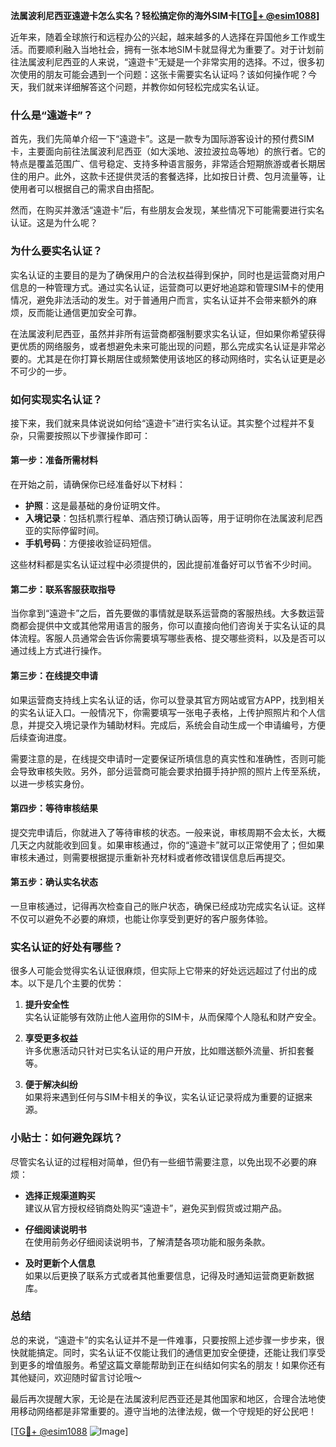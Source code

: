 **法属波利尼西亚遠遊卡怎么实名？轻松搞定你的海外SIM卡[[TG💪+ @esim1088](https://t.me/s/esim1088)]**

近年来，随着全球旅行和远程办公的兴起，越来越多的人选择在异国他乡工作或生活。而要顺利融入当地社会，拥有一张本地SIM卡就显得尤为重要了。对于计划前往法属波利尼西亚的人来说，“遠遊卡”无疑是一个非常实用的选择。不过，很多初次使用的朋友可能会遇到一个问题：这张卡需要实名认证吗？该如何操作呢？今天，我们就来详细解答这个问题，并教你如何轻松完成实名认证。

### 什么是“遠遊卡”？

首先，我们先简单介绍一下“遠遊卡”。这是一款专为国际游客设计的预付费SIM卡，主要面向前往法属波利尼西亚（如大溪地、波拉波拉岛等地）的旅行者。它的特点是覆盖范围广、信号稳定、支持多种语言服务，非常适合短期旅游或者长期居住的用户。此外，这款卡还提供灵活的套餐选择，比如按日计费、包月流量等，让使用者可以根据自己的需求自由搭配。

然而，在购买并激活“遠遊卡”后，有些朋友会发现，某些情况下可能需要进行实名认证。这是为什么呢？

### 为什么要实名认证？

实名认证的主要目的是为了确保用户的合法权益得到保护，同时也是运营商对用户信息的一种管理方式。通过实名认证，运营商可以更好地追踪和管理SIM卡的使用情况，避免非法活动的发生。对于普通用户而言，实名认证并不会带来额外的麻烦，反而能让通信更加安全可靠。

在法属波利尼西亚，虽然并非所有运营商都强制要求实名认证，但如果你希望获得更优质的网络服务，或者想避免未来可能出现的问题，那么完成实名认证是非常必要的。尤其是在你打算长期居住或频繁使用该地区的移动网络时，实名认证更是必不可少的一步。

### 如何实现实名认证？

接下来，我们就来具体说说如何给“遠遊卡”进行实名认证。其实整个过程并不复杂，只需要按照以下步骤操作即可：

#### 第一步：准备所需材料

在开始之前，请确保你已经准备好以下材料：
- **护照**：这是最基础的身份证明文件。
- **入境记录**：包括机票行程单、酒店预订确认函等，用于证明你在法属波利尼西亚的实际停留时间。
- **手机号码**：方便接收验证码短信。

这些材料都是实名认证过程中必须提供的，因此提前准备好可以节省不少时间。

#### 第二步：联系客服获取指导

当你拿到“遠遊卡”之后，首先要做的事情就是联系运营商的客服热线。大多数运营商都会提供中文或其他常用语言的服务，你可以直接向他们咨询关于实名认证的具体流程。客服人员通常会告诉你需要填写哪些表格、提交哪些资料，以及是否可以通过线上方式进行操作。

#### 第三步：在线提交申请

如果运营商支持线上实名认证的话，你可以登录其官方网站或官方APP，找到相关的实名认证入口。一般情况下，你需要填写一张电子表格，上传护照照片和个人信息，并提交入境记录作为辅助材料。完成后，系统会自动生成一个申请编号，方便后续查询进度。

需要注意的是，在线提交申请时一定要保证所填信息的真实性和准确性，否则可能会导致审核失败。另外，部分运营商可能会要求拍摄手持护照的照片上传至系统，以进一步核实身份。

#### 第四步：等待审核结果

提交完申请后，你就进入了等待审核的状态。一般来说，审核周期不会太长，大概几天之内就能收到回复。如果审核通过，你的“遠遊卡”就可以正常使用了；但如果审核未通过，则需要根据提示重新补充材料或者修改错误信息后再提交。

#### 第五步：确认实名状态

一旦审核通过，记得再次检查自己的账户状态，确保已经成功完成实名认证。这样不仅可以避免不必要的麻烦，也能让你享受到更好的客户服务体验。

### 实名认证的好处有哪些？

很多人可能会觉得实名认证很麻烦，但实际上它带来的好处远远超过了付出的成本。以下是几个主要的优势：

1. **提升安全性**  
   实名认证能够有效防止他人盗用你的SIM卡，从而保障个人隐私和财产安全。

2. **享受更多权益**  
   许多优惠活动只针对已实名认证的用户开放，比如赠送额外流量、折扣套餐等。

3. **便于解决纠纷**  
   如果将来遇到任何与SIM卡相关的争议，实名认证记录将成为重要的证据来源。

### 小贴士：如何避免踩坑？

尽管实名认证的过程相对简单，但仍有一些细节需要注意，以免出现不必要的麻烦：

- **选择正规渠道购买**  
  建议从官方授权经销商处购买“遠遊卡”，避免买到假货或过期产品。

- **仔细阅读说明书**  
  在使用前务必仔细阅读说明书，了解清楚各项功能和服务条款。

- **及时更新个人信息**  
  如果以后更换了联系方式或者其他重要信息，记得及时通知运营商更新数据库。

### 总结

总的来说，“遠遊卡”的实名认证并不是一件难事，只要按照上述步骤一步步来，很快就能搞定。同时，实名认证不仅能让我们的通信更加安全便捷，还能让我们享受到更多的增值服务。希望这篇文章能帮助到正在纠结如何实名的朋友！如果你还有其他疑问，欢迎随时留言讨论哦～

最后再次提醒大家，无论是在法属波利尼西亚还是其他国家和地区，合理合法地使用移动网络都是非常重要的。遵守当地的法律法规，做一个守规矩的好公民吧！

[[TG💪+ @esim1088](https://t.me/s/esim1088) ![Image](https://i.postimg.cc/4NQfJmqS/Snipaste-2025-05-13-00-14-12.png)]